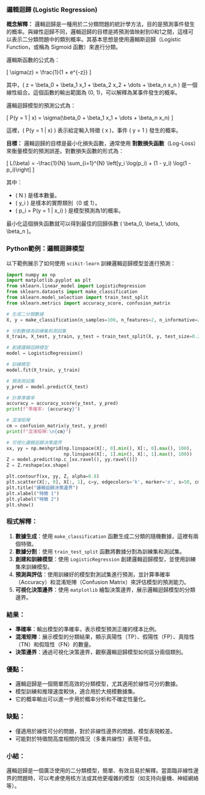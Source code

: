### 邏輯迴歸 (Logistic Regression)

**概念解釋：**
邏輯迴歸是一種用於二分類問題的統計學方法，目的是預測事件發生的概率。與線性迴歸不同，邏輯迴歸的目標是將預測值映射到0和1之間，這樣可以表示二分類問題中的類別概率。其基本思想是使用邏輯斯迴歸（Logistic Function，或稱為 Sigmoid 函數）來進行分類。

邏輯斯函數的公式為：

\[
\sigma(z) = \frac{1}{1 + e^{-z}}
\]

其中，\( z = \beta_0 + \beta_1 x_1 + \beta_2 x_2 + \dots + \beta_n x_n \) 是一個線性組合。這個函數的輸出範圍為 (0, 1)，可以解釋為某事件發生的概率。

邏輯迴歸模型的預測公式為：

\[
P(y = 1 | x) = \sigma(\beta_0 + \beta_1 x_1 + \dots + \beta_n x_n)
\]

這裡，\( P(y = 1 | x) \) 表示給定輸入特徵 \( x \)，事件 \( y = 1 \) 發生的概率。

**目標：**
邏輯迴歸的目標是最小化損失函數，通常使用 **對數損失函數**（Log-Loss）來衡量模型的預測誤差。對數損失函數的形式為：

\[
L(\beta) = -\frac{1}{N} \sum_{i=1}^{N} \left[y_i \log(p_i) + (1 - y_i) \log(1 - p_i)\right]
\]

其中：
- \( N \) 是樣本數量。
- \( y_i \) 是樣本的實際類別（0 或 1）。
- \( p_i = P(y = 1 | x_i) \) 是模型預測為1的概率。

最小化這個損失函數就可以得到最佳的回歸係數 \( \beta_0, \beta_1, \dots, \beta_n \)。

### Python範例：邏輯迴歸模型

以下範例展示了如何使用 `scikit-learn` 訓練邏輯迴歸模型並進行預測：

```python
import numpy as np
import matplotlib.pyplot as plt
from sklearn.linear_model import LogisticRegression
from sklearn.datasets import make_classification
from sklearn.model_selection import train_test_split
from sklearn.metrics import accuracy_score, confusion_matrix

# 生成二分類數據
X, y = make_classification(n_samples=100, n_features=2, n_informative=2, n_redundant=0, random_state=42)

# 分割數據為訓練集和測試集
X_train, X_test, y_train, y_test = train_test_split(X, y, test_size=0.2, random_state=42)

# 創建邏輯迴歸模型
model = LogisticRegression()

# 訓練模型
model.fit(X_train, y_train)

# 預測測試集
y_pred = model.predict(X_test)

# 計算準確率
accuracy = accuracy_score(y_test, y_pred)
print(f"準確率: {accuracy}")

# 混淆矩陣
cm = confusion_matrix(y_test, y_pred)
print(f"混淆矩陣:\n{cm}")

# 可視化邏輯迴歸決策邊界
xx, yy = np.meshgrid(np.linspace(X[:, 0].min(), X[:, 0].max(), 100),
                     np.linspace(X[:, 1].min(), X[:, 1].max(), 100))
Z = model.predict(np.c_[xx.ravel(), yy.ravel()])
Z = Z.reshape(xx.shape)

plt.contourf(xx, yy, Z, alpha=0.8)
plt.scatter(X[:, 0], X[:, 1], c=y, edgecolors='k', marker='o', s=50, cmap=plt.cm.RdYlBu)
plt.title("邏輯迴歸決策邊界")
plt.xlabel("特徵 1")
plt.ylabel("特徵 2")
plt.show()
```

### 程式解釋：
1. **數據生成**：使用 `make_classification` 函數生成二分類的隨機數據，這裡有兩個特徵。
2. **數據分割**：使用 `train_test_split` 函數將數據分割為訓練集和測試集。
3. **創建和訓練模型**：使用 `LogisticRegression` 創建邏輯迴歸模型，並使用訓練集來訓練模型。
4. **預測與評估**：使用訓練好的模型對測試集進行預測，並計算準確率（Accuracy）和混淆矩陣（Confusion Matrix）來評估模型的預測能力。
5. **可視化決策邊界**：使用 `matplotlib` 繪製決策邊界，展示邏輯迴歸模型的分類邊界。

### 結果：
- **準確率**：輸出模型的準確率，表示模型預測正確的樣本比例。
- **混淆矩陣**：展示模型的分類結果，顯示真陽性（TP）、假陽性（FP）、真陰性（TN）和假陰性（FN）的數量。
- **決策邊界**：通過可視化決策邊界，觀察邏輯迴歸模型如何區分兩個類別。

### 優點：
- 邏輯迴歸是一個簡單而高效的分類模型，尤其適用於線性可分的數據。
- 模型訓練和推理速度較快，適合用於大規模數據集。
- 它的概率輸出可以進一步用於概率分析和不確定性量化。

### 缺點：
- 僅適用於線性可分的問題，對於非線性邊界的問題，模型表現較差。
- 可能對於特徵間高度相關的情況（多重共線性）表現不佳。

### 小結：
邏輯迴歸是一個廣泛使用的二分類模型，簡單、有效且易於解釋。當面臨非線性邊界的問題時，可以考慮使用核方法或其他更複雜的模型（如支持向量機、神經網絡等）。